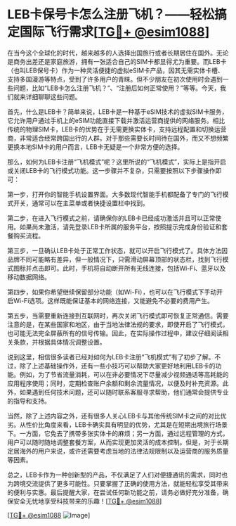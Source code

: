 # LEB卡保号卡怎么注册飞机？——轻松搞定国际飞行需求[[TG💪+ @esim1088](https://t.me/s/esim1088)]

在当今这个全球化的时代，越来越多的人选择出国旅行或者长期居住在国外。无论是商务出差还是家庭旅游，拥有一张适合自己的SIM卡都显得尤为重要。而LEB卡（也叫LEB保号卡）作为一种灵活便捷的虚拟eSIM卡产品，因其无需实体卡槽、支持多国漫游等特点，受到了许多用户的青睐。但不少朋友在初次使用时会遇到一些问题，比如“LEB卡怎么注册飞机？”、“注册后如何正常使用？”等等。今天，我们就来详细聊聊这些问题。

首先，什么是LEB卡？简单来说，LEB卡是一种基于eSIM技术的虚拟SIM卡服务，它允许用户通过手机上的eSIM功能直接下载并激活运营商提供的网络服务。相比传统的物理SIM卡，LEB卡的优势在于无需更换实体卡，支持远程配置和切换运营商，非常适合经常跨国出行的人群。对于那些需要长时间待在国外，而又不想频繁更换本地SIM卡的用户而言，LEB卡无疑是一个非常方便的选择。

那么，如何为LEB卡注册“飞机模式”呢？这里所说的“飞机模式”，实际上是指开启或关闭LEB卡的飞行模式功能。这一步骤并不复杂，只需要按照以下步骤操作即可：

第一步，打开你的智能手机设置界面。大多数现代智能手机都配备了专门的飞行模式开关，通常可以在主菜单或者快捷设置栏中找到。

第二步，在进入飞行模式之前，请确保你的LEB卡已经成功激活并且可以正常使用。如果尚未激活，请先登录LEB卡所属的服务平台，按照提示完成身份验证和套餐购买流程。

第三步，一旦确认LEB卡处于正常工作状态，就可以开启飞行模式了。具体方法因品牌不同可能略有差异，但一般情况下，只需滑动屏幕顶部的状态栏，找到飞行模式图标并点击即可。此时，手机将自动断开所有无线连接，包括Wi-Fi、蓝牙以及移动数据网络。

第四步，如果你希望继续保留部分功能（如Wi-Fi），也可以在飞行模式下手动开启Wi-Fi选项。这样既能保证基本的网络连接，又能避免不必要的费用产生。

第五步，当需要重新连接到互联网时，再次关闭飞行模式即可恢复正常通信。需要注意的是，在某些国家和地区，由于当地法律法规的要求，即使开启了飞行模式，也可能无法完全屏蔽所有的信号传输。因此，在实际操作过程中，建议仔细阅读相关条款，并根据具体情况调整设置。

说到这里，相信很多读者已经对如何为LEB卡注册“飞机模式”有了初步了解。不过，除了上述基础操作外，还有一些小技巧可以帮助大家更好地利用LEB卡的功能。例如，为了节省流量消耗，可以在非必要情况下尽量减少视频通话等高耗能的应用程序使用；同时，定期检查账户余额和剩余流量情况，以便及时补充资源。此外，如果遇到任何技术问题，还可以随时联系客服寻求帮助，他们通常会提供专业的指导和支持。

当然，除了上述内容之外，还有很多人关心LEB卡与其他传统SIM卡之间的对比优劣。从性价比角度来看，LEB卡确实具有明显的优势，尤其是在短期出境旅行场景下。一方面，它免去了携带多张实体卡的麻烦；另一方面，通过远程管理的方式，用户可以随时随地调整套餐方案，从而实现更加灵活的成本控制。但是，对于长期定居海外的用户来说，或许还需要考虑当地的法律法规限制以及运营商的服务质量等因素。

总之，LEB卡作为一种创新型的产品，不仅满足了人们对便捷通讯的需求，同时也为跨境交流提供了更多可能性。只要掌握了正确的使用方法，就能轻松享受其带来的便利与实惠。最后提醒大家，在尝试任何新功能之前，请务必做好充分准备，确保安全无忧地享受科技带来的乐趣！[[TG💪+ @esim1088](https://t.me/s/esim1088)]

[[TG💪+ @esim1088](https://t.me/s/esim1088) ![Image](https://i.postimg.cc/4NQfJmqS/Snipaste-2025-05-13-00-14-12.png)]